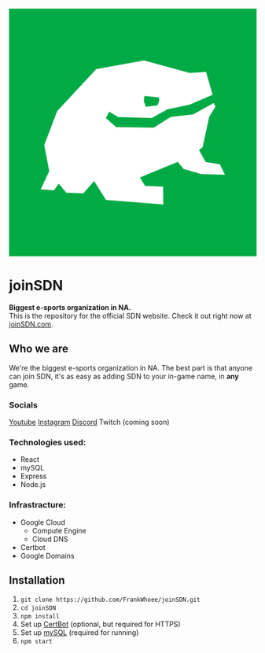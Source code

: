 ![](https://raw.githubusercontent.com/FrankWhoee/joinSDN/master/public/images/logo-green-bg.svg)
# joinSDN
**Biggest e-sports organization in NA.**<br>
This is the repository for the official SDN website. Check it out right now at [joinSDN.com](https://joinSDN.com).

## Who we are
We're the biggest e-sports organization in NA. The best part is that anyone can join SDN, it's as easy as adding SDN to your in-game name, in **any** game.

### Socials
[Youtube](https://www.youtube.com/channel/UCEBdxCHTSBNP3wSsXxOXnEw)
[Instagram](https://www.instagram.com/joinsdn/?hl=en)
[Discord](https://discord.gg/hHX5a8Tap2)
Twitch (coming soon)

### Technologies used:
- React
- mySQL
- Express
- Node.js

### Infrastracture:
- Google Cloud
  - Compute Engine
  - Cloud DNS
- Certbot
- Google Domains

## Installation
1. `git clone https://github.com/FrankWhoee/joinSDN.git`
2. `cd joinSDN`
3. `npm install`
4. Set up [CertBot](https://certbot.eff.org/) (optional, but required for HTTPS)
5. Set up [mySQL](https://dev.mysql.com/doc/mysql-installation-excerpt/5.7/en/) (required for running)
6. `npm start`
